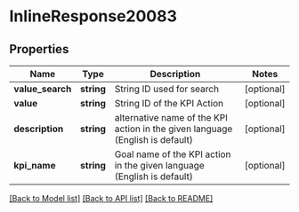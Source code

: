 # InlineResponse20083

## Properties
Name | Type | Description | Notes
------------ | ------------- | ------------- | -------------
**value_search** | **string** | String ID used for search | [optional] 
**value** | **string** | String ID of the KPI Action | [optional] 
**description** | **string** | alternative name of the KPI action in the given language (English is default) | [optional] 
**kpi_name** | **string** | Goal name of the KPI action in the given language (English is default) | [optional] 

[[Back to Model list]](../../README.md#documentation-for-models) [[Back to API list]](../../README.md#documentation-for-api-endpoints) [[Back to README]](../../README.md)


